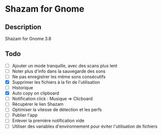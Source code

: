 # Shazam for Gnome

## Description
Shazam for Gnome 3.8

## Todo
- [ ] Ajouter un mode tranquille, avec des scans plus lent
- [ ] Noter plus d'info dans la sauvegarde des sons
- [ ] Ne pas enregistrer les même sons consécutifs
- [x] Supprimer les fichiers à la fin de l'utilisation
- [ ] Historique
- [x] Auto copy on clipboard
- [ ] Notification click : Musique => Clicboard
- [ ] Récupérer le lien Shazam
- [ ] Optimiser la vitesse de détection et les perfs
- [ ] Publier l'app
- [ ] Enlever la première notification vide
- [ ] Utiliser des variables d'environnement pour éviter l'utilisation de fichiers
